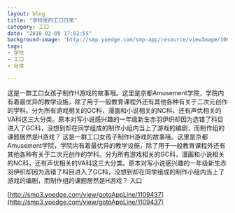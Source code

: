 ```yaml
---
layout: blog
title: "学校里的工口日常"
category: 工口
date: "2018-02-09 17:02:55"
background-image: 'http://smp.yoedge.com/smp-app/resource/viewImage/1003740appline.png'
tags:
- 学校
- 工口
- 日常

---
```

这是一群工口女孩子制作H游戏的故事哦。这里是京都Amusement学院，学院内有着最优异的教学设施，除了用于一般教育课程外还有其他各种有关于二次元创作的学科。分为所有游戏相关的GC科，漫画和小说相关的NC科，还有声优相关的VA科这三大分类。原本对写小说感兴趣的一年级新生赤羽伊织却因为选错了科目进入了GC科，没想到却在同学组成的制作小组内当上了游戏的编剧，而制作组的课题居然是H游戏？
这是一群工口女孩子制作H游戏的故事哦。这里是京都Amusement学院，学院内有着最优异的教学设施，除了用于一般教育课程外还有其他各种有关于二次元创作的学科。分为所有游戏相关的GC科，漫画和小说相关的NC科，还有声优相关的VA科这三大分类。原本对写小说感兴趣的一年级新生赤羽伊织却因为选错了科目进入了GC科，没想到却在同学组成的制作小组内当上了游戏的编剧，而制作组的课题居然是H游戏？
入口

[http://smp3.yoedge.com/view/gotoAppLine/1109437](http://smp3.yoedge.com/view/gotoAppLine/1109437)

        
